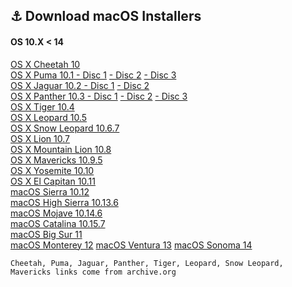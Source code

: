 ## ⚓️ Download macOS Installers
#### OS 10.X < 14

[OS X Cheetah 10](https://archive.org/download/MacosX10.0dmgfile/Mac%20OS%20X%2010.0.zip) \
[OS X Puma 10.1 - Disc 1](https://archive.org/download/mac-ox-x-10.1-internal-edition/Mac%20OS%20X%2010.1%20Puma%20Internal%20Edition.iso) [- Disc 2](https://archive.org/download/mac-ox-x-10.1-internal-edition/Mac%20OS%209.2.1%20Internal%20Edition.iso) [- Disc 3](https://archive.org/download/mac-ox-x-10.1-internal-edition/Apple%20Internal%20Use%20Software.iso) \
[OS X Jaguar 10.2 - Disc 1](https://archive.org/download/2Z691-3706-A/Mac%20OS%20X%20v10.2%20-%20Install%20Disc%201%20%5B2Z691-3706-A%5D.7z) [- Disc 2](https://archive.org/download/2Z691-3705-A/Mac%20OS%20X%20v10.2%20-%20Install%20Disc%202%20%5B2Z691-3705-A%5D.7z) \
[OS X Panther 10.3 - Disc 1](https://archive.org/download/MacOSX10.3-Panther-2Z691-4633-A_2Z691-4586-A_2Z691-4587-A/Mac%20OS%20X%20Upgrade%20Disc%201.dmg) [- Disc 2](https://archive.org/download/MacOSX10.3-Panther-2Z691-4633-A_2Z691-4586-A_2Z691-4587-A/Mac%20OS%20X%20Install%20Disc%202.dmg) [- Disc 3](https://archive.org/download/MacOSX10.3-Panther-2Z691-4633-A_2Z691-4586-A_2Z691-4587-A/Mac%20OS%20X%20Install%20Disc%203.dmg) \
[OS X Tiger 10.4](https://archive.org/download/mac-os-x-tiger-intelppc/Tiger_4_6.dmg__0/Tiger_4_6.dmg) \
[OS X Leopard 10.5](https://archive.org/download/Mac_OS_X_Leopard_Install_DVD_Version_10.5_2Z691-6037-A_Apple_Inc._2007/Mac%20OS%20X%20Leopard%20Install%20DVD%20Version%2010.5%20%282Z691-6037-A%29%20%28Apple%2C%20Inc.%29%282007%29.iso) \
[OS X Snow Leopard 10.6.7](https://archive.org/download/osx-10.6.7-dvd/OSX_10.6.7.iso) \
[OS X Lion 10.7](https://updates.cdn-apple.com/2021/macos/041-7683-20210614-E610947E-C7CE-46EB-8860-D26D71F0D3EA/InstallMacOSX.dmg) \
[OS X Mountain Lion 10.8](https://updates.cdn-apple.com/2021/macos/031-0627-20210614-90D11F33-1A65-42DD-BBEA-E1D9F43A6B3F/InstallMacOSX.dmg) \
[OS X Mavericks 10.9.5](https://archive.org/download/os-x-mavericks-10.9.5/OS%20X%20Mavericks%2010.9.5.iso) \
[OS X Yosemite 10.10](http://updates-http.cdn-apple.com/2019/cert/061-41343-20191023-02465f92-3ab5-4c92-bfe2-b725447a070d/InstallMacOSX.dmg) \
[OS X El Capitan 10.11](http://updates-http.cdn-apple.com/2019/cert/061-41424-20191024-218af9ec-cf50-4516-9011-228c78eda3d2/InstallMacOSX.dmg) \
[macOS Sierra 10.12](http://updates-http.cdn-apple.com/2019/cert/061-39476-20191023-48f365f4-0015-4c41-9f44-39d3d2aca067/InstallOS.dmg) \
[macOS High Sierra 10.13.6](https://apps.apple.com/fr/app/macos-high-sierra/id1246284741?mt=12) \
[macOS Mojave 10.14.6](https://apps.apple.com/fr/app/macos-mojave/id1398502828?mt=12) \
[macOS Catalina 10.15.7](https://apps.apple.com/fr/app/macos-catalina/id1466841314?mt=12) \
[macOS Big Sur 11](https://apps.apple.com/fr/app/macos-big-sur/id1526878132?mt=12) \
[macOS Monterey 12](https://apps.apple.com/fr/app/macos-monterey/id1576738294?mt=12)
[macOS Ventura 13](https://apps.apple.com/fr/app/macos-ventura/id1638787999?mt=12)
[macOS Sonoma 14](https://apps.apple.com/fr/app/macos-sonoma/id6450717509?mt=12)

``Cheetah, Puma, Jaguar, Panther, Tiger, Leopard, Snow Leopard, Mavericks links come from archive.org``

